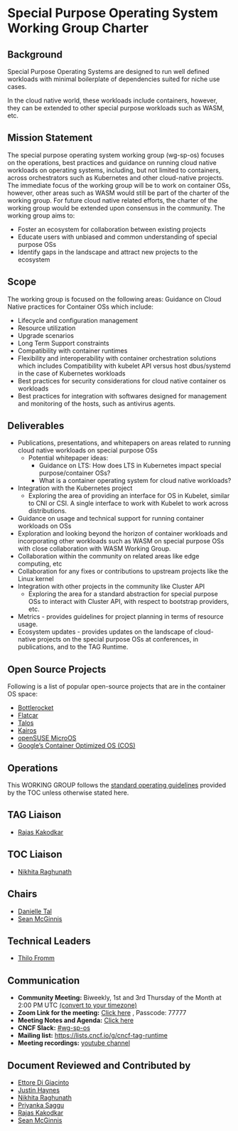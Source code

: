  # Special Purpose Operating System Working Group Charter
 
 ## Background

Special Purpose Operating Systems are designed to run well defined workloads with minimal boilerplate of dependencies suited for niche use cases. 

In the cloud native world, these workloads include containers, however, they can be extended to other special purpose workloads such as WASM, etc. 

## Mission Statement

The special purpose operating system working group (wg-sp-os) focuses on the operations, best practices and guidance on running cloud native workloads on operating systems, including, but not limited to containers, across orchestrators such as Kubernetes and other cloud-native projects. The immediate focus of the working group will be to work on container OSs, however, other areas such as WASM would still be part of the charter of the working group. For future cloud native related efforts, the charter of the working group would be extended upon consensus in the community. The working group aims to:
- Foster an ecosystem for collaboration between existing projects
- Educate users with unbiased and common understanding of special purpose OSs
- Identify gaps in the landscape and attract new projects to the ecosystem

## Scope

The working group is focused on the following areas:
Guidance on Cloud Native practices for Container OSs which include:
- Lifecycle and configuration management
- Resource utilization
- Upgrade scenarios
- Long Term Support constraints
- Compatibility with container runtimes
- Flexibility and interoperability with container orchestration solutions which includes Compatibility with kubelet API versus host dbus/systemd in the case of Kubernetes workloads
- Best practices for security considerations for cloud native container os workloads
- Best practices for integration with softwares designed for management and monitoring of the hosts, such as antivirus agents. 

## Deliverables 

- Publications, presentations, and whitepapers on areas related to running cloud native workloads on special purpose OSs
   - Potential whitepaper ideas:
      - Guidance on LTS: How does LTS in Kubernetes impact special purpose/container OSs?
      - What is a container operating system for cloud native workloads?
- Integration with the Kubernetes project
   - Exploring the area of providing an interface for OS in Kubelet, similar to CNI or CSI. A single interface to work with Kubelet to work across distributions.
- Guidance on usage and technical support for running container workloads on OSs
- Exploration and looking beyond the horizon of container workloads and incorporating other workloads such as WASM on special purpose OSs with close collaboration with WASM Working Group.
- Collaboration within the community on related areas like edge computing, etc
- Collaboration for any fixes or contributions to upstream projects like the Linux kernel
- Integration with other projects in the community like Cluster API
   - Exploring the area for a standard abstraction for special purpose OSs to interact with Cluster API, with respect to bootstrap providers, etc.
- Metrics - provides guidelines for project planning in terms of resource usage.
- Ecosystem updates - provides updates on the landscape of cloud-native projects on the special purpose OSs at conferences, in publications, and to the TAG Runtime.

## Open Source Projects

Following is a list of popular open-source projects that are in the container OS space:
- [Bottlerocket](https://bottlerocket.dev)
- [Flatcar](https://www.flatcar.org)
- [Talos](https://www.talos.dev)
- [Kairos](https://kairos.io)
- [openSUSE MicroOS](https://microos.opensuse.org/)
- [Google’s Container Optimized OS (COS)](https://cloud.google.com/container-optimized-os/docs/resources/sources)

## Operations
This WORKING GROUP follows the [standard operating guidelines](https://github.com/cncf/toc/blob/main/tags/cncf-tags.md#operating-model) provided by the TOC unless otherwise stated here.

## TAG Liaison
- [Rajas Kakodkar](https://github.com/rajaskakodkar)

## TOC Liaison
- [Nikhita Raghunath](https://github.com/nikhita)

## Chairs
- [Danielle Tal](https://github.com/miao0miao)
- [Sean McGinnis](https://github.com/stmcginnis)

## Technical Leaders
- [Thilo Fromm](https://github.com/t-lo)

## Communication

- **Community Meeting:** Biweekly, 1st and 3rd Thursday of the Month at 2:00 PM UTC [(convert to your timezone)](https://dateful.com/convert/coordinated-universal-time-utc?t=2pm)
- **Zoom Link for the meeting:**  [Click here](https://zoom.us/my/cncftagruntime?pwd=N2xyRkZaN2JWZkNmS3EzbE1HVnhEQT09) , Passcode: 77777
- **Meeting Notes and Agenda:** [Click here](https://docs.google.com/document/d/1MeFwrnOeleTazqmZe16p0fEFLiLPgtCIAAOFIatWNsg/)
- **CNCF Slack:** [#wg-sp-os](https://communityinviter.com/apps/cloud-native/cncf)
- **Mailing list:** https://lists.cncf.io/g/cncf-tag-runtime
- **Meeting recordings:** [youtube channel](https://www.youtube.com/watch?v=zjvfHmb37tQ&list=PL6wYrb-bYwC_1pcrKc4NdilT6YeyqFtB7&ab_channel=CNCFTAGRuntime)

## Document Reviewed and Contributed by
- [Ettore Di Giacinto](https://github.com/mudler)
- [Justin Haynes](https://github.com/jhaynes)
- [Nikhita Raghunath](https://github.com/nikhita)
- [Priyanka Saggu](https://github.com/Priyankasaggu11929)
- [Rajas Kakodkar](https://github.com/rajaskakodkar)
- [Sean McGinnis](https://github.com/stmcginnis)
